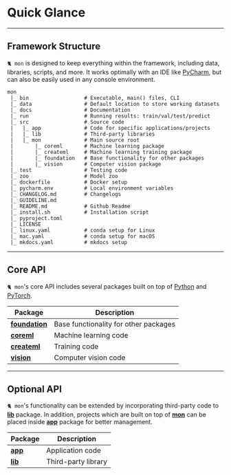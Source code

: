 # Quick Glance

---

## Framework Structure

`🐈 mon` is designed to keep everything within the framework, including data,
libraries, scripts, and more. It works optimally with an IDE like 
[PyCharm](https://www.jetbrains.com/), but can also be easily used in any 
console environment.

```text
mon
 |_ bin                  # Executable, main() files, CLI
 |_ data                 # Default location to store working datasets
 |_ docs                 # Documentation
 |_ run                  # Running results: train/val/test/predict
 |_ src                  # Source code 
 |   |_ app              # Code for specific applications/projects
 |   |_ lib              # Third-party libraries
 |   |_ mon              # Main source root 
 |       |_ coreml       # Machine learning package
 |       |_ createml     # Machine learning training package
 |       |_ foundation   # Base functionality for other packages
 |       |_ vision       # Computer vision package
 |_ test                 # Testing code
 |_ zoo                  # Model zoo
 |_ dockerfile           # Docker setup
 |_ pycharm.env          # Local environment variables
 |_ CHANGELOG.md         # Changelogs
 |_ GUIDELINE.md  
 |_ README.md            # Github Readme
 |_ install.sh           # Installation script
 |_ pyproject.toml  
 |_ LICENSE  
 |_ linux.yaml           # conda setup for Linux
 |_ mac.yaml             # conda setup for macOS
 |_ mkdocs.yaml          # mkdocs setup
```

---

## Core API

`🐈 mon`'s core API includes several packages built on top of 
[Python](https://www.python.org/) and [PyTorch](https://pytorch.org/).

| Package                                         | Description                           |
|-------------------------------------------------|---------------------------------------|
| __[foundation](explanation/mon/foundation.md)__ | Base functionality for other packages |
| __[coreml](explanation/mon/coreml.md)__         | Machine learning code                 |
| __[createml](explanation/mon/createml.md)__     | Training code                         |
| __[vision](explanation/mon/vision.md)__         | Computer vision code                  |

---

## Optional API

`🐈 mon`'s functionality can be extended by incorporating third-party code to
__[lib](explanation/lib.md)__ package. In addition, projects which are built on 
top of __[mon](explanation/mon/index.md)__ can be placed inside 
__[app](explanation/optional/app.md)__ package for better management.

| Package                                 | Description         |
|-----------------------------------------|---------------------|
| __[app](explanation/optional/app.md)__  | Application code    |
| __[lib](explanation/optional/lib.md)__  | Third-party library |
